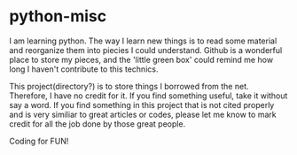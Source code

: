 python-misc
===========

I am learning python. The way I learn new things is to read 
some material and reorganize them into piecies I could 
understand. Github is a wonderful place to store my pieces,
and the 'little green box' could remind me how long I haven't
contribute to this technics.

This project(directory?) is to store things I borrowed from the
net. Therefore, I have no credit for it. If you find something
useful, take it without say a word. If you find something in 
this project that is not cited properly and is very similiar 
to great articles or codes, please let me know to mark credit 
for all the job done by those great people.

Coding for FUN!
